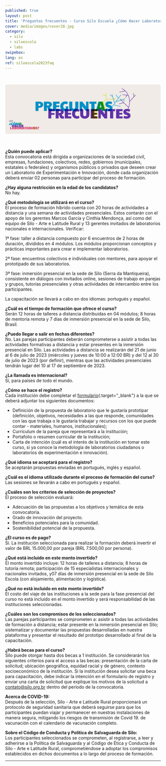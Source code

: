 ```yaml
---
published: true
layout: post
title: 'Preguntas frecuentes - Curso Silo Escuela ¿Cómo Hacer Laboratorios?'
cover: media/images/cover28.jpg
category:
  - silo
  - siloescola
  - labs
swipebox:
lang: es
ref: siloescola2023faq
---
```


<br>

![](/media/images/Banners_Perguntas_Frequentes_ESP.png)


<br>

**¿Quién puede aplicar?**<br>
Esta convocatoria está dirigida a organizaciones de la sociedad civil, empresas, fundaciones, colectivos, redes, gobiernos (municipales, estatales o federales) y organismos públicos o privados que deseen crear un Laboratorio de Experimentación e Innovación, donde cada organización deberá enviar 02 personas para participar del proceso de formación.


**¿Hay alguna restricción en la edad de los candidatos?**<br>
No hay.


**¿Qué metodología se utilizará en el curso?**<br>
El proceso de formación híbrido cuenta con 20 horas de actividades a distancia y una semana de actividades presenciales. Estos contarán con el apoyo de los gerentes Marcos García y Cinthia Mendonça, así como del equipo de Silo - Arte e Latitude Rural y 13 gerentes invitados de laboratorios nacionales e internacionales. Verificar:

1ª fase: taller a distancia compuesto por 6 encuentros de 2 horas de duración, divididos en 4 módulos. Los módulos proporcionan conceptos y prácticas importantes para crear e implementar laboratorios.

2ª fase: encuentros colectivos e individuales con mentores, para apoyar el prototipado de sus laboratorios.

3ª fase: inmersión presencial en la sede de Silo (Serra da Mantiqueira), consistente en diálogos con invitados online, sesiones de trabajo en parejas y grupos, tutorías presenciales y otras actividades de intercambio entre los participantes.

La capacitación se llevará a cabo en dos idiomas: portugués y español.


**¿Cuál es el tiempo de formación que ofrece el curso?**<br>
Serán 12 horas de talleres a distancia distribuidas en 04 módulos; 8 horas de mentoría remota y 7 días de inmersión presencial en la sede de Silo, Brasil.


**¿Puedo llegar o salir en fechas diferentes?**<br>
No. Las parejas participantes deberán comprometerse a asistir a todas las actividades formativas a distancia y estar presentes en la inmersión presencial en Silo. Las actividades a distancia se realizarán del 21 de junio al 6 de julio de 2023 (miércoles y jueves de 10:00 a 12:00 BR) y del 12 al 30 de julio de 2023 (por definir), mientras que las actividades presenciales tendrán lugar del 10 al 17 de septiembre de 2023.


**¿La llamada es internacional?**<br>
Sí, para países de todo el mundo.


**¿Cómo se hace el registro?**<br>
Cada institución debe completar el [formulario](https://forms.gle/zaPGbcoa2CbXVgCs5){:target="_blank"} a la que se deberá adjuntar los siguientes documentos:
* Definición de la propuesta de laboratorio que le gustaría prototipar (definición, objetivos, necesidades a las que responde, comunidades con las que trabaja o le gustaría trabajar y recursos con los que puede contar - materiales, humanos, institucionales);
* Currículum de la pareja que representará a la institución;
* Portafolio o resumen curricular de la institución;
* Carta de intención (cuál es el interés de la institución en tomar este curso, si ya conoce la metodología de laboratorios ciudadanos o laboratorios de experimentación e innovación).


**¿Qué idioma se aceptará para el registro?**<br>
Se aceptarán propuestas enviadas en portugués, inglés y español.


**¿Cuál es el idioma utilizado durante el proceso de formación del curso?**<br>
Las sesiones se llevarán a cabo en portugués y español.


**¿Cuáles son los criterios de selección de proyectos?**<br>
El proceso de selección evaluará:
* Adecuación de las propuestas a los objetivos y temática de esta
convocatoria.
* Grado de innovación del proyecto.
* Beneficios potenciales para la comunidad.
* Sostenibilidad potencial de la propuesta.


**¿El curso es de pago?**<br>
Sí. La institución seleccionada para realizar la formación deberá invertir el valor de BRL 15.000,00 por pareja (BRL 7.500,00 por persona).


**¿Qué está incluido en este monto invertido?**<br>
El monto invertido incluye: 12 horas de talleres a distancia; 8 horas de tutoría remota; participación de 15 especialistas internacionales y nacionales invitados, y07 días de inmersión presencial en la sede de Silo Escola (con alojamiento, alimentación y logística).


**¿Qué no está incluido en este monto invertido?**<br>
El costo del viaje de las instituciones a la sede para la fase presencial del curso no está incluido en el monto invertido y será responsabilidad de las instituciones seleccionadas.


**¿Cuáles son los compromisos de los seleccionados?**<br>
Las parejas participantes se comprometen a: asistir a todas las actividades de formación a distancia; estar presente en la inmersión presencial en Silo; sistematizar y documentar las propuestas desarrolladas en nuestra plataforma y presentar el resultado del prototipo desarrollado al final de la capacitación.


**¿Habrá becas para el curso?**<br>
Silo puede otorgar hasta dos becas a 1 institución. Se considerarán los siguientes criterios para el acceso a las becas: presentación de la carta de solicitud; ubicación geográfica, equidad racial y de género, contexto socioeconómico de la institución. Si la institución desea solicitar una beca para capacitación, debe indicar la intención en el formulario de registro y enviar una carta de solicitud que explique los motivos de la solicitud a contato@silo.org.br dentro del período de la convocatoria.


**Acerca de COVID-19:**<br>
Después de la selección, Silo - Arte e Latitude Rural proporcionará un protocolo de seguridad sanitaria que deberá seguirse para que los participantes puedan viajar y permanecer en nuestras instalaciones de manera segura, mitigando los riesgos de transmisión de Covid 19. de vacunación con el calendario de vacunación completo.


**Sobre el Código de Conducta y Política de Salvaguarda de Silo:**<br>
Los participantes seleccionados se comprometen, al registrarse, a leer y adherirse a la Política de Salvaguarda y al Código de Ética y Conducta de Silo - Arte e Latitude Rural, comprometiéndose a adoptar los compromisos establecidos en dichos documentos a lo largo del proceso de formación.

---

